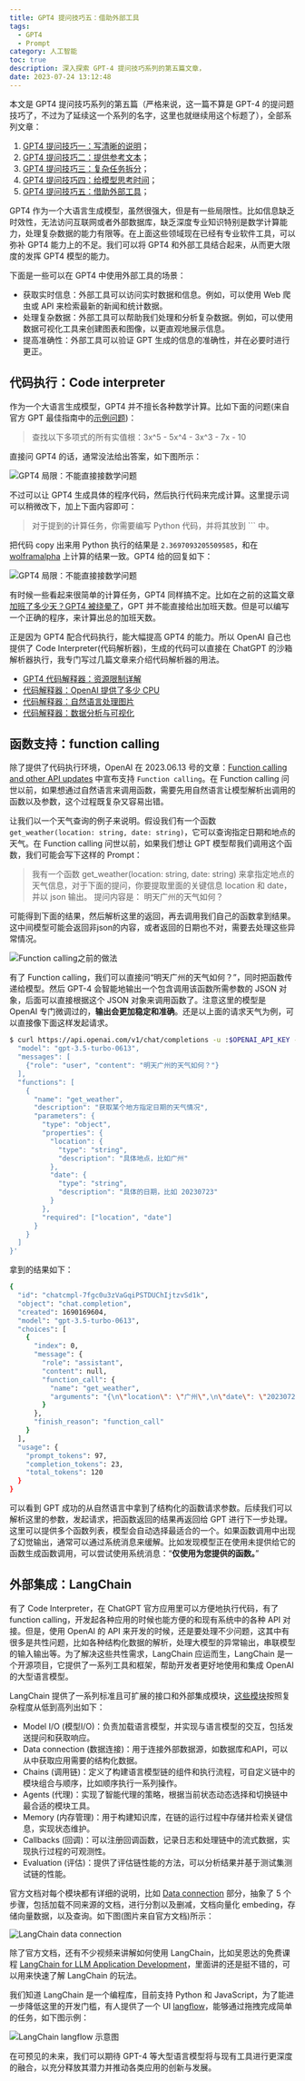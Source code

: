 ```yaml
---
title: GPT4 提问技巧五：借助外部工具
tags:
  - GPT4
  - Prompt
category: 人工智能
toc: true
description: 深入探索 GPT-4 提问技巧系列的第五篇文章，
date: 2023-07-24 13:12:48
---
```



本文是 GPT4 提问技巧系列的第五篇（严格来说，这一篇不算是 GPT-4 的提问题技巧了，不过为了延续这一个系列的名字，这里也就继续用这个标题了），全部系列文章：

1. [GPT4 提问技巧一：写清晰的说明](https://selfboot.cn/2023/06/10/gpt4_prompt_clear/)；
2. [GPT4 提问技巧二：提供参考文本](https://selfboot.cn/2023/06/12/gpt4_prompt_reference/)；
3. [GPT4 提问技巧三：复杂任务拆分](https://selfboot.cn/2023/06/15/gpt4_prompt_subtasks/)；
4. [GPT4 提问技巧四：给模型思考时间](https://selfboot.cn/2023/06/29/gpt4_prompt_think/)；
5. [GPT4 提问技巧五：借助外部工具]()；

GPT4 作为一个大语言生成模型，虽然很强大，但是有一些局限性。比如信息缺乏时效性，无法访问互联网或者外部数据库，缺乏深度专业知识特别是数学计算能力，处理复杂数据的能力有限等。在上面这些领域现在已经有专业软件工具，可以弥补 GPT4 能力上的不足。我们可以将 GPT4 和外部工具结合起来，从而更大限度的发挥 GPT4 模型的能力。

下面是一些可以在 GPT4 中使用外部工具的场景：

- 获取实时信息：外部工具可以访问实时数据和信息。例如，可以使用 Web 爬虫或 API 来检索最新的新闻和统计数据。
- 处理复杂数据：外部工具可以帮助我们处理和分析复杂数据。例如，可以使用数据可视化工具来创建图表和图像，以更直观地展示信息。
- 提高准确性：外部工具可以验证 GPT 生成的信息的准确性，并在必要时进行更正。

<!--more-->

## 代码执行：Code interpreter

作为一个大语言生成模型，GPT4 并不擅长各种数学计算。比如下面的问题(来自官方 GPT 最佳指南中的[示例问题](https://platform.openai.com/docs/guides/gpt-best-practices/strategy-use-external-tools))：

> 查找以下多项式的所有实值根：3x^5 - 5x^4 - 3x^3 - 7x - 10

直接问 GPT4 的话，通常没法给出答案，如下图所示：

![GPT4 局限：不能直接接数学问题](https://slefboot-1251736664.cos.ap-beijing.myqcloud.com/20230707_gpt4_prompt_tool_cal_normal.png)

不过可以让 GPT4 生成具体的程序代码，然后执行代码来完成计算。这里提示词可以稍微改下，加上下面内容即可：

> 对于提到的计算任务，你需要编写 Python 代码，并将其放到 ``` 中。

把代码 copy 出来用 Python 执行的结果是 `2.3697093205509585`，和在 [wolframalpha](https://www.wolframalpha.com/input/?i=3x%5E5+-+5x%5E4+-+3x%5E3+-+7x+-+10) 上计算的结果一致。GPT4 给的回复如下：

![GPT4 局限：不能直接接数学问题](https://slefboot-1251736664.cos.ap-beijing.myqcloud.com/20230707_gpt4_prompt_tool_cal_code.png)

有时候一些看起来很简单的计算任务，GPT4 同样搞不定。比如在之前的这篇文章 [加班了多少天？GPT4 被绕晕了](https://selfboot.cn/2023/05/29/gpt4_cal_date/)，GPT 并不能直接给出加班天数。但是可以编写一个正确的程序，来计算出总的加班天数。

正是因为 GPT4 配合代码执行，能大幅提高 GPT4 的能力。所以 OpenAI 自己也提供了 Code Interpreter(代码解析器)，生成的代码可以直接在 ChatGPT 的沙箱解析器执行，我专门写过几篇文章来介绍代码解析器的用法。

- [GPT4 代码解释器：资源限制详解](https://selfboot.cn/2023/07/09/gpt4_code_interpreter_limit/)
- [代码解释器：OpenAI 提供了多少 CPU](https://selfboot.cn/2023/07/17/gpt4_code_interpreter_cpu/)
- [代码解释器：自然语言处理图片](https://selfboot.cn/2023/07/12/gpt4_code_interpreter_image/)
- [代码解释器：数据分析与可视化](https://selfboot.cn/2023/07/10/gpt4_code_interpreter_data/)

## 函数支持：function calling

除了提供了代码执行环境，OpenAI 在 2023.06.13 号的文章：[Function calling and other API updates](https://openai.com/blog/function-calling-and-other-api-updates) 中宣布支持 `Function calling`。在 Function calling 问世以前，如果想通过自然语言来调用函数，需要先用自然语言让模型解析出调用的函数以及参数，这个过程既复杂又容易出错。

让我们以一个天气查询的例子来说明。假设我们有一个函数 `get_weather(location: string, date: string)`，它可以查询指定日期和地点的天气。在 Function calling 问世以前，如果我们想让 GPT 模型帮我们调用这个函数，我们可能会写下这样的 Prompt：

> 我有一个函数 get_weather(location: string, date: string) 来拿指定地点的天气信息，对于下面的提问，你要提取里面的关键信息 location 和 date，并以 json 输出。
> 提问内容是： 明天广州的天气如何？

可能得到下面的结果，然后解析这里的返回，再去调用我们自己的函数拿到结果。这中间模型可能会返回非json的内容，或者返回的日期也不对，需要去处理这些异常情况。

![Function calling之前的做法](https://slefboot-1251736664.cos.ap-beijing.myqcloud.com/20230723_gpt4_prompt_tools_function_before.png)

有了 Function calling，我们可以直接问“明天广州的天气如何？”，同时把函数传递给模型。然后 GPT-4 会智能地输出一个包含调用该函数所需参数的 JSON 对象，后面可以直接根据这个 JSON 对象来调用函数了。注意这里的模型是 OpenAI 专门微调过的，**输出会更加稳定和准确**。还是以上面的请求天气为例，可以直接像下面这样发起请求。

```bash
$ curl https://api.openai.com/v1/chat/completions -u :$OPENAI_API_KEY -H 'Content-Type: application/json' -d '{
  "model": "gpt-3.5-turbo-0613",
  "messages": [
    {"role": "user", "content": "明天广州的天气如何？"}
  ],
  "functions": [
    {
      "name": "get_weather",
      "description": "获取某个地方指定日期的天气情况",
      "parameters": {
        "type": "object",
        "properties": {
          "location": {
            "type": "string",
            "description": "具体地点，比如广州"
          },
          "date": {
            "type": "string",
            "description": "具体的日期，比如 20230723"
          }
        },
        "required": ["location", "date"]
      }
    }
  ]
}'
```

拿到的结果如下：

```bash
{
  "id": "chatcmpl-7fgc0u3zVaGqiPSTDUChIjtzvSd1k",
  "object": "chat.completion",
  "created": 1690169604,
  "model": "gpt-3.5-turbo-0613",
  "choices": [
    {
      "index": 0,
      "message": {
        "role": "assistant",
        "content": null,
        "function_call": {
          "name": "get_weather",
          "arguments": "{\n\"location\": \"广州\",\n\"date\": \"20230721\"\n}"
        }
      },
      "finish_reason": "function_call"
    }
  ],
  "usage": {
    "prompt_tokens": 97,
    "completion_tokens": 23,
    "total_tokens": 120
  }
}
```

可以看到 GPT 成功的从自然语言中拿到了结构化的函数请求参数。后续我们可以解析这里的参数，发起请求，把函数返回的结果再返回给 GPT 进行下一步处理。这里可以提供多个函数列表，模型会自动选择最适合的一个。如果函数调用中出现了幻觉输出，通常可以通过系统消息来缓解。比如发现模型正在使用未提供给它的函数生成函数调用，可以尝试使用系统消息：“**仅使用为您提供的函数。**”

## 外部集成：LangChain

有了 Code Interpreter，在 ChatGPT 官方应用里可以方便地执行代码，有了 function calling，开发起各种应用的时候也能方便的和现有系统中的各种 API 对接。但是，使用 OpenAI 的 API 来开发的时候，还是要处理不少问题，这其中有很多是共性问题，比如各种结构化数据的解析，处理大模型的异常输出，串联模型的输入输出等。为了解决这些共性需求，LangChain 应运而生，LangChain 是一个开源项目，它提供了一系列工具和框架，帮助开发者更好地使用和集成 OpenAI 的大型语言模型。

LangChain 提供了一系列标准且可扩展的接口和外部集成模块，[这些模块](https://python.langchain.com/docs/modules/)按照复杂程度从低到高列出如下：

- Model I/O (模型I/O)：负责加载语言模型，并实现与语言模型的交互，包括发送提问和获取响应。
- Data connection (数据连接)：用于连接外部数据源，如数据库和API，可以从中获取应用需要的结构化数据。
- Chains (调用链)：定义了构建语言模型链的组件和执行流程，可自定义链中的模块组合与顺序，比如顺序执行一系列操作。
- Agents (代理)：实现了智能代理的策略，根据当前状态动态选择和切换链中最合适的模块工具。
- Memory (内存管理)：用于构建知识库，在链的运行过程中存储并检索关键信息，实现状态维护。
- Callbacks (回调)：可以注册回调函数，记录日志和处理链中的流式数据，实现执行过程的可观测性。
- Evaluation (评估)：提供了评估链性能的方法，可以分析结果并基于测试集测试链的性能。

官方文档对每个模块都有详细的说明，比如 [Data connection](https://python.langchain.com/docs/modules/data_connection/) 部分，抽象了 5 个步骤，包括加载不同来源的文档，进行分割以及删减，文档向量化 embeding，存储向量数据，以及查询。如下图(图片来自官方文档)所示：

![LangChain data connection](https://slefboot-1251736664.cos.ap-beijing.myqcloud.com/20230724_gpt4_prompt_tools_data.png)

除了官方文档，还有不少视频来讲解如何使用 LangChain，比如吴恩达的免费课程 [LangChain for LLM Application Development](https://learn.deeplearning.ai/langchain/lesson/1/introduction)，里面讲的还是挺不错的，可以用来快速了解 LangChain 的玩法。

我们知道 LangChain 是一个编程库，目前支持 Python 和 JavaScript，为了能进一步降低这里的开发门槛，有人提供了一个 UI [langflow](https://github.com/logspace-ai/langflow)，能够通过拖拽完成简单的任务，如下图示例：

![LangChain langflow 示意图](https://slefboot-1251736664.cos.ap-beijing.myqcloud.com/20230724_gpt4_prompt_tools_langflow.png)

在可预见的未来，我们可以期待 GPT-4 等大型语言模型将与现有工具进行更深度的融合，以充分释放其潜力并推动各类应用的创新与发展。